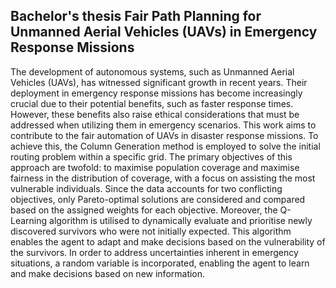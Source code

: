 ## Bachelor's thesis Fair Path Planning for Unmanned Aerial Vehicles (UAVs) in Emergency Response Missions


The development of autonomous systems, such as Unmanned Aerial Vehicles (UAVs), has witnessed significant
growth in recent years. Their deployment in emergency response missions has become increasingly crucial due to
their potential benefits, such as faster response times. However, these benefits also raise ethical considerations that
must be addressed when utilizing them in emergency scenarios.
This work aims to contribute to the fair automation of UAVs in disaster response missions. To achieve this, the Column
Generation method is employed to solve the initial routing problem within a specific grid. The primary objectives of
this approach are twofold: to maximise population coverage and maximise fairness in the distribution of coverage,
with a focus on assisting the most vulnerable individuals. Since the data accounts for two conflicting objectives, only
Pareto-optimal solutions are considered and compared based on the assigned weights for each objective. Moreover,
the Q-Learning algorithm is utilised to dynamically evaluate and prioritise newly discovered survivors who were not
initially expected. This algorithm enables the agent to adapt and make decisions based on the vulnerability of the
survivors. In order to address uncertainties inherent in emergency situations, a random variable is incorporated,
enabling the agent to learn and make decisions based on new information.


